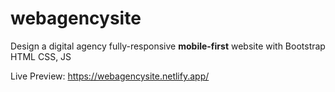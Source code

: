 # webagencysite

Design a digital agency fully-responsive **mobile-first** website with Bootstrap HTML CSS, JS

Live Preview: https://webagencysite.netlify.app/
